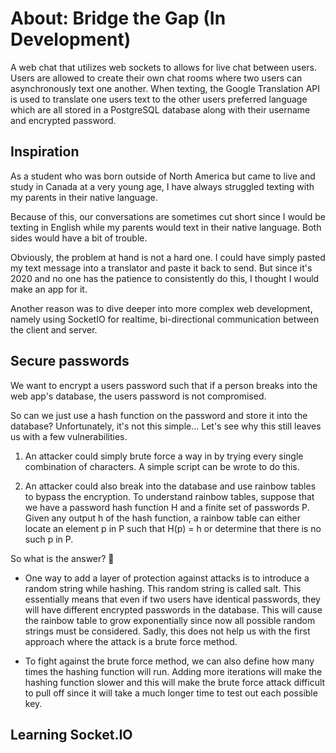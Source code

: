 # About: Bridge the Gap (In Development)

A web chat that utilizes web sockets to allows for live chat between users. Users are
allowed to create their own chat rooms where two users can asynchronously text one another. When texting,
the Google Translation API is used to translate one users text to the other users preferred language which are all stored in a PostgreSQL database along with their username and encrypted password.

## Inspiration

As a student who was born outside of North America but came to live and study in Canada at a very young age, I have always struggled texting with my parents in their native language. 

Because of this, our conversations are sometimes cut short since I would be texting in English while my parents would text in their native language. Both sides would have a bit of trouble. 

Obviously, the problem at hand is not a hard one. I could have simply pasted my text message into a translator and paste it back to send. But since it's 2020 and no one has the patience to consistently do this, I thought I would make an app for it.

Another reason was to dive deeper into more complex web development, namely using SocketIO for realtime, bi-directional communication between the client and server.  

## Secure passwords

We want to encrypt a users password such that if a person breaks into the web app's database,
the users password is not compromised.

So can we just use a hash function on the password and store it into the database? Unfortunately, it's not this simple... Let's see why this still leaves us with a few vulnerabilities. 

1. An attacker could simply brute force a way in by trying every single combination of characters. A
simple script can be wrote to do this.

2. An attacker could also break into the database and use rainbow tables to bypass the encryption. To understand rainbow tables, suppose that we have a password hash function H and a finite set of passwords P. Given any output h of the hash function, a rainbow table can either locate an element p in P such that H(p) = h or determine that there is no such p in P.

So what is the answer? 🤔

- One way to add a layer of protection against attacks is to introduce a random string while 
hashing. This random string is called salt. This essentially means that even if two users have identical
passwords, they will have different encrypted passwords in the database. This will cause the rainbow table to grow exponentially since now all possible random strings must be considered. Sadly, this does not help us with the first approach where the attack is a brute force method.

- To fight against the brute force method, we can also define how many times the hashing function will run. Adding more iterations will make the hashing function slower and this will make the brute force attack difficult to pull off since it will take a much longer time to test out each possible key. 

## Learning Socket.IO

